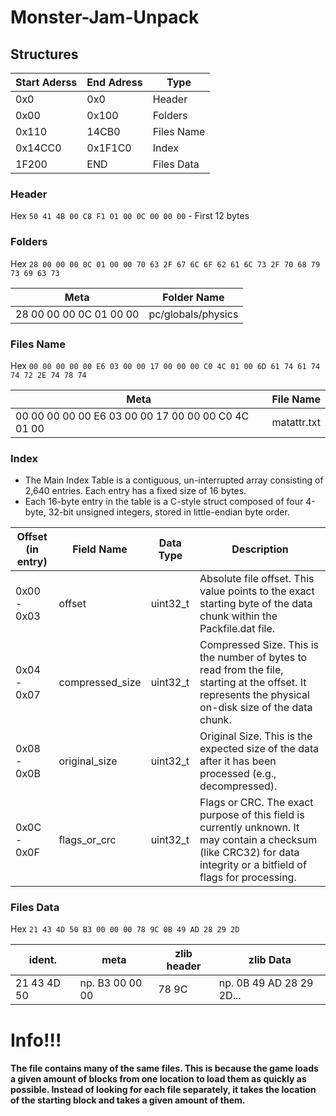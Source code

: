 # Monster-Jam-Unpack


## Structures

| Start Aderss | End Adress | Type |
| ------------ | ---------- | ----- |
| 0x0 | 0x0 | Header |
| 0x00 | 0x100 | Folders |
| 0x110 | 14CB0 | Files Name |
| 0x14CC0 | 0x1F1C0 | Index |
| 1F200 | END | Files Data |

### Header
Hex `50 41 4B 00 C8 F1 01 00 0C 00 00 00` - First 12 bytes

### Folders
Hex `28 00 00 00 0C 01 00 00 70 63 2F 67 6C 6F 62 61 6C 73 2F 70 68 79 73 69 63 73`

| Meta | Folder Name |
| ---- | --------- |
| 28 00 00 00 0C 01 00 00 | pc/globals/physics |

### Files Name
Hex `00 00 00 00 00 E6 03 00 00 17 00 00 00 C0 4C 01 00 6D 61 74 61 74 74 72 2E 74 78 74`

| Meta | File Name |
| ---- | --------- |
| 00 00 00 00 00 E6 03 00 00 17 00 00 00 C0 4C 01 00 | matattr.txt |

### Index
- The Main Index Table is a contiguous, un-interrupted array consisting of 2,640 entries. Each entry has a fixed size of 16 bytes.
- Each 16-byte entry in the table is a C-style struct composed of four 4-byte, 32-bit unsigned integers, stored in little-endian byte order.

| Offset (in entry) |	Field Name |	Data Type	| Description |
| ----------------- | ---------- | --------- | ------------ |
| 0x00 - 0x03 |	offset | uint32_t |	Absolute file offset. This value points to the exact starting byte of the data chunk within the Packfile.dat file. |
| 0x04 - 0x07 |	compressed_size |	uint32_t |	Compressed Size. This is the number of bytes to read from the file, starting at the offset. It represents the physical on-disk size of the data chunk. |
| 0x08 - 0x0B |	original_size |	uint32_t |	Original Size. This is the expected size of the data after it has been processed (e.g., decompressed). |
| 0x0C - 0x0F |	flags_or_crc |	uint32_t |	Flags or CRC. The exact purpose of this field is currently unknown. It may contain a checksum (like CRC32) for data integrity or a bitfield of flags for processing. |


### Files Data
 
Hex `21 43 4D 50 B3 00 00 00 78 9C 0B 49 AD 28 29 2D`

| ident. | meta | zlib header | zlib Data |
| ------ | ---- | ----------- | ----- |
| 21 43 4D 50 | np. B3 00 00 00 | 78 9C | np. 0B 49 AD 28 29 2D... |


# Info!!!

#### The file contains many of the same files. This is because the game loads a given amount of blocks from one location to load them as quickly as possible. Instead of looking for each file separately, it takes the location of the starting block and takes a given amount of them.



